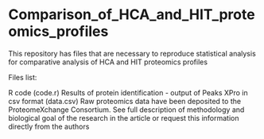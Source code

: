# Comparison_of_HCA_and_HIT_proteomics_profiles
This repository has files that are necessary to reproduce statistical analysis for comparative analysis of HCA and HIT proteomics profiles

Files list:

R code (code.r)
Results of protein identification - output of Peaks XPro in csv format (data.csv)
Raw proteomics data have been deposited to the ProteomeXchange Consortium.
See full description of methodology and biological goal of the research in the article or request this information directly from the authors
